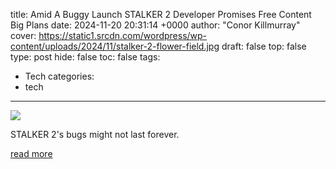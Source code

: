 title: Amid A Buggy Launch STALKER 2 Developer Promises Free Content Big Plans
date: 2024-11-20 20:31:14 +0000
author: "Conor Killmurray"
cover: https://static1.srcdn.com/wordpress/wp-content/uploads/2024/11/stalker-2-flower-field.jpg
draft: false
top: false
type: post
hide: false
toc: false
tags:
  - Tech
categories:
  - tech
---

![](https://static1.srcdn.com/wordpress/wp-content/uploads/2024/11/stalker-2-flower-field.jpg)

STALKER 2's bugs might not last forever.

[read more](https://screenrant.com/stalker-2-bugs-updates-free-roadmap/)
